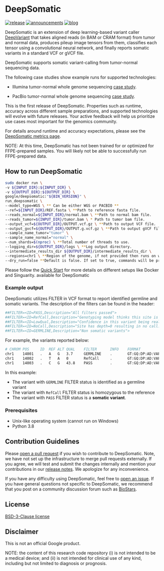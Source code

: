 # DeepSomatic

[![release](https://img.shields.io/badge/release-v1.6.0-green?logo=github)](https://github.com/google/deepvariant/releases)
[![announcements](https://img.shields.io/badge/announcements-blue)](https://groups.google.com/d/forum/deepvariant-announcements)
[![blog](https://img.shields.io/badge/blog-orange)](https://goo.gl/deepvariant)

DeepSomatic is an extension of deep learning-based variant caller
[DeepVariant](https://github.com/google/deepvariant) that takes aligned reads
(in BAM or CRAM format) from tumor and normal data, produces pileup image
tensors from them, classifies each tensor using a convolutional neural network,
and finally reports somatic variants in a standard VCF or gVCF file.

DeepSomatic supports somatic variant-calling from tumor-normal sequencing data.

The following case studies show example runs for supported technologies:

* Illumina tumor-normal whole genome sequencing [case study](docs/deepsomatic-illumina-case-study.md).

* PacBio tumor-normal whole genome sequencing [case study](docs/deepsomatic-pacbio-case-study.md).

This is the first release of DeepSomatic. Properties such as runtime, accuracy
across different sample preparations, and supported technologies will evolve
with future releases. Your active feedback will help us prioritize use cases
most important for the genomics community.

For details around runtime and accuracy expectations, please see the [DeepSomatic metrics page](docs/metrics.md).

NOTE: At this time, DeepSomatic has not been trained for or optimized for
FFPE-prepared samples. You will likely not be able to successfully run
FFPE-prepared data.

## How to run DeepSomatic

```bash
sudo docker run \
-v ${INPUT_DIR}:${INPUT_DIR} \
-v ${OUTPUT_DIR}:${OUTPUT_DIR} \
google/deepsomatic:"${BIN_VERSION}" \
run_deepsomatic \
--model_type=WGS \ ** Can be either WGS or PACBIO **
--ref=${INPUT_DIR}/REF.fasta \ **Path to reference fasta file.
--reads_normal=${INPUT_DIR}/normal.bam \ **Path to normal bam file.
--reads_tumor=${INPUT_DIR}/tumor.bam \ * Path to tumor bam file.
--output_vcf=${OUTPUT_DIR}/OUTPUT.vcf.gz \ **Path to output VCF file.
--output_gvcf=${OUTPUT_DIR}/OUTPUT.g.vcf.gz \ **Path to output gVCF file.
--sample_name_tumor="tumor" \
--sample_name_normal="normal" \
--num_shards=$(nproc) \ **Total number of threads to use.
--logging_dir=${OUTPUT_DIR}/logs \ **Log output directory.
--intermediate_results_dir ${OUTPUT_DIR}/intermediate_results_dir \
--regions=chr1 \ **Region of the genome, if not provided then runs on whole genome
--dry_run=false **Default is false. If set to true, commands will be printed out but not executed.
```

Please follow the [Quick Start](docs/deepsomatic-quick-start.md) for more
details on different setups like Docker and Singuarity. available for
DeepSomatic

### Example output

DeepSomatic utilizes FILTER in VCF format to report identified germline and
somatic variants. The description of the filters can be found in the header:

```bash
##FILTER=<ID=PASS,Description="All filters passed">
##FILTER=<ID=RefCall,Description="Genotyping model thinks this site is reference.">
##FILTER=<ID=LowQual,Description="Confidence in this variant being real is below calling threshold.">
##FILTER=<ID=NoCall,Description="Site has depth=0 resulting in no call.">
##FILTER=<ID=GERMLINE,Description="Non somatic variants">
```

For example, the variants reported below:

```bash
# CHROM POS     ID  REF ALT QUAL    FILTER      INFO    FORMAT              SAMPLE_NAME
chr1    14001   .   A   G   3.7     GERMLINE    .       GT:GQ:DP:AD:VAF:PL  0/0:4:8:4,4:0.5:1,0,34
chr1    14002   .   T   A   0       RefCall     .       GT:GQ:DP:AD:VAF:PL  0/0:51:60:57,2:0.0333333:0,51,58
chr1    14003   .   C   G   43.8    PASS        .       GT:GQ:DP:AD:VAF:PL  1/1:43:74:0,74:1:43,52,0
```

In this example:

* The variant with `GERMLINE` FILTER status is identified as a germline variant
* The variant with `RefCall` FILTER status is homozygous to the reference
* The variant with `PASS` FILTER status is a **somatic variant**.

### Prerequisites

*   Unix-like operating system (cannot run on Windows)
*   Python 3.8

## Contribution Guidelines

Please [open a pull request](https://github.com/google/deepsomatic/compare) if
you wish to contribute to DeepSomatic. Note, we have not set up the
infrastructure to merge pull requests externally. If you agree, we will test and
submit the changes internally and mention your contributions in our
[release notes](https://github.com/google/deepsomatic/releases). We apologize
for any inconvenience.

If you have any difficulty using DeepSomatic, feel free to
[open an issue](https://github.com/google/deepsomatic/issues/new). If you have
general questions not specific to DeepSomatic, we recommend that you post on a
community discussion forum such as [BioStars](https://www.biostars.org/).

## License

[BSD-3-Clause license](LICENSE)

## Disclaimer

This is not an official Google product.

NOTE: the content of this research code repository (i) is not intended to be a
medical device; and (ii) is not intended for clinical use of any kind, including
but not limited to diagnosis or prognosis.
